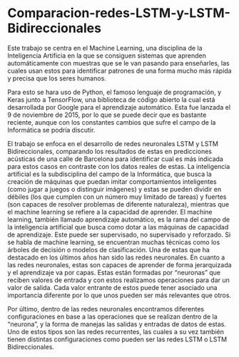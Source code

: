 # Comparacion-redes-LSTM-y-LSTM-Bidireccionales

Este trabajo se centra en el Machine Learning, una disciplina de la
Inteligencia Artificia en la que se consiguen sistemas que aprenden
automáticamente con muestras que se le van pasando para enseñarles, las
cuales usan estos para identificar patrones de una forma mucho más rápida y
precisa que los seres humanos.

Para esto se hara uso de Python, el famoso lenguaje de programación, y
Keras junto a TensorFlow, una biblioteca de código abierto la cual está
desarrollada por Google para el aprendizaje automático. Esta fue lanzada el 9
de noviembre de 2015, por lo que se puede decir que es bastante reciente,
aunque con los constantes cambios que sufre el campo de la Informática se
podría discutir.

El trabajo se enfoca en el desarrollo de redes neuronales LSTM y LSTM
Bidireccionales, comparando los resultados de estas en predicciones acústicas
de una calle de Barcelona para identificar cual es más indicada para estos casos
en contraste con los datos reales de estas.
La inteligencia artificial es la subdisciplina del campo de la Informática,
que busca la creación de máquinas que puedan imitar comportamientos
inteligentes (como jugar a juegos o distinguir imágenes) y estas se pueden dividir
en débiles (los que cumplen con un número muy limitado de tareas) y fuertes (son capaces de resolver problemas de diferente naturaleza), mientras que el
machine learning se refiere a la capacidad de aprender.
El machine learning, también llamado aprendizaje automático, es la rama
del campo de la inteligencia artificial que busca como dotar a las máquinas de
capacidad de aprendizaje. Este puede ser supervisado, no supervisado y
reforzado.
Si se habla de machine learning, se encuentran muchas técnicas como
los árboles de decisión o modelos de clasificación. Una de estas que ha
destacado en los últimos años han sido las redes neuronales.
En cuanto a las redes neuronales, estas son capaces de aprender de
forma jerarquizada y el aprendizaje va por capas. Estas están formadas por
“neuronas” que reciben valores de entrada y con estos realizamos operaciones
para dar un valor de salida. Cada valor entrante de estos puede tener asociado
una importancia diferente por lo que unos pueden ser más relevantes que otros.

Por último, dentro de las redes neuronales encontramos diferentes
configuraciones en base a las operaciones que se realizan dentro de la
“neurona”, y la forma de manejas las salidas y entradas de datos de estas. Uno
de estos tipos son las redes recurrentes, las cuales a su vez también tienen
distintas configuraciones como pueden ser las redes LSTM o LSTM
Bidireccionales.

